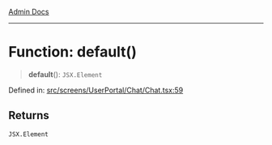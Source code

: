 [Admin Docs](/)

***

# Function: default()

> **default**(): `JSX.Element`

Defined in: [src/screens/UserPortal/Chat/Chat.tsx:59](https://github.com/PalisadoesFoundation/talawa-admin/blob/main/src/screens/UserPortal/Chat/Chat.tsx#L59)

## Returns

`JSX.Element`
